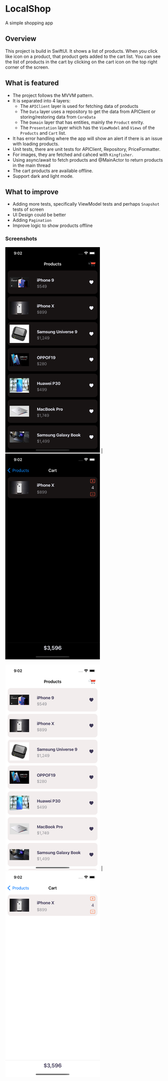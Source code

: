 # LocalShop
A simple shopping app


## Overview

This project is build in SwiftUI. It shows a list of products. When you click like icon on a product, that product gets added to the cart list. You can see the list of products in the cart by clicking on the cart icon on the top right corner of the screen.


## What is featured

- The project follows the MVVM pattern.
- It is separated into 4 layers:
    - The `APIClient` layer is used for fetching data of products
    - The `Data` layer uses a repository to get the data from APIClient or storing/restoring data from `CoreData`
    - The `Domain` layer that has entities, mainly the `Product` enrity.
    - The `Presentation` layer which has the `ViewModel` and `Views` of the `Products` and `Cart` list.
- It has error handling where the app will show an alert if there is an issue with loading products.
- Unit tests, there are unit tests for APIClient, Repository, PriceFormatter.
- For images, they are fetched and cahced with `Kingfisher`.
- Using async/await to fetch products and @MainActor to return products in the main thread
- The cart products are available offline.
- Support dark and light mode.


## What to improve
- Adding more tests, specifically ViewModel tests and perhaps `Snapshot` tests of screen
- UI Design could be better
- Adding `Pagination`
- Improve logic to show products offline


### Screenshots

<img src="Images/image-1.png" width="300"> | <img src="Images/image-2.png" width="300">

<img src="Images/image-3.png" width="300"> | <img src="Images/image-4.png" width="300">
